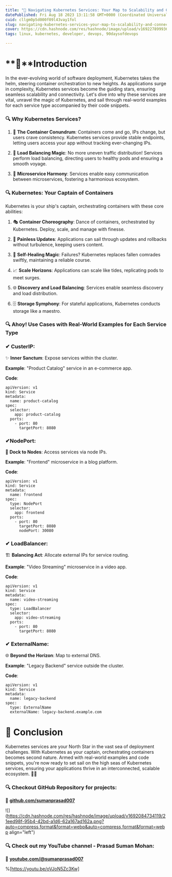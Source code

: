 ```yaml
---
title: "🚀 Navigating Kubernetes Services: Your Map to Scalability and Connectivity"
datePublished: Fri Aug 18 2023 13:11:58 GMT+0000 (Coordinated Universal Time)
cuid: cllgm0p5d000f09l43vay1fol
slug: navigating-kubernetes-services-your-map-to-scalability-and-connectivity
cover: https://cdn.hashnode.com/res/hashnode/image/upload/v1692278999361/00cda6b8-20c1-4ae5-a288-3aa51d7942a5.png
tags: linux, kubernetes, developer, devops, 90daysofdevops

---
```


# **📍**Introduction

In the ever-evolving world of software deployment, Kubernetes takes the helm, steering container orchestration to new heights. As applications surge in complexity, Kubernetes services become the guiding stars, ensuring seamless scalability and connectivity. Let's dive into why these services are vital, unravel the magic of Kubernetes, and sail through real-world examples for each service type accompanied by their code snippets.

### **🔍 Why Kubernetes Services?**

1. 🛑 **The Container Conundrum**: Containers come and go, IPs change, but users crave consistency. Kubernetes services provide stable endpoints, letting users access your app without tracking ever-changing IPs.
    
2. 🔀 **Load Balancing Magic**: No more uneven traffic distribution! Services perform load balancing, directing users to healthy pods and ensuring a smooth voyage.
    
3. 🔗 **Microservice Harmony**: Services enable easy communication between microservices, fostering a harmonious ecosystem.
    

### **🔍 Kubernetes: Your Captain of Containers**

Kubernetes is your ship's captain, orchestrating containers with these core abilities:

1. 🎭 **Container Choreography**: Dance of containers, orchestrated by Kubernetes. Deploy, scale, and manage with finesse.
    
2. 🔄 **Painless Updates**: Applications can sail through updates and rollbacks without turbulence, keeping users content.
    
3. 💪 **Self-Healing Magic**: Failures? Kubernetes replaces fallen comrades swiftly, maintaining a reliable course.
    
4. 📈 **Scale Horizons**: Applications can scale like tides, replicating pods to meet surges.
    
5. 🌐 **Discovery and Load Balancing**: Services enable seamless discovery and load distribution.
    
6. 🗄️ **Storage Symphony**: For stateful applications, Kubernetes conducts storage like a maestro.
    

### **🔍 Ahoy! Use Cases with Real-World Examples for Each Service Type**

### **✔ CusterIP**:

✨ **Inner Sanctum**: Expose services within the cluster.

**Example**: "Product Catalog" service in an e-commerce app.

**Code**:

```plaintext
apiVersion: v1
kind: Service
metadata:
  name: product-catalog
spec:
  selector:
    app: product-catalog
  ports:
    - port: 80
      targetPort: 8080
```

### **✔NodePort**:

🚪 **Dock to Nodes**: Access services via node IPs.

**Example**: "Frontend" microservice in a blog platform.

**Code**:

```plaintext
apiVersion: v1
kind: Service
metadata:
  name: frontend
spec:
  type: NodePort
  selector:
    app: frontend
  ports:
    - port: 80
      targetPort: 8080
      nodePort: 30080
```

### **✔ LoadBalancer**:

🏗️ **Balancing Act**: Allocate external IPs for service routing.

**Example**: "Video Streaming" microservice in a video app.

**Code**:

```plaintext
apiVersion: v1
kind: Service
metadata:
  name: video-streaming
spec:
  type: LoadBalancer
  selector:
    app: video-streaming
  ports:
    - port: 80
      targetPort: 8080
```

### **✔ ExternalName**:

🌐 **Beyond the Horizon**: Map to external DNS.

**Example**: "Legacy Backend" service outside the cluster.

**Code**:

```plaintext
apiVersion: v1
kind: Service
metadata:
  name: legacy-backend
spec:
  type: ExternalName
  externalName: legacy-backend.example.com
```

# **📍** Conclusion

Kubernetes services are your North Star in the vast sea of deployment challenges. With Kubernetes as your captain, orchestrating containers becomes second nature. Armed with real-world examples and code snippets, you're now ready to set sail on the high seas of Kubernetes services, ensuring your applications thrive in an interconnected, scalable ecosystem. 🚢🌟

### **🔍 Checkout GitHub Repository for projects:**

**🔗** [**github.com/sumanprasad007**](http://github.com/sumanprasad007)

![](https://cdn.hashnode.com/res/hashnode/image/upload/v1692084734119/21eed98f-95b4-42bd-a1d6-62a167ad162a.png?auto=compress,format&format=webp&auto=compress,format&format=webp align="left")

### **🔍 Check out my YouTube channel - Prasad Suman Mohan:**

🔗 [**youtube.com/@sumanprasad007**](http://youtube.com/@sumanprasad007)

%[https://youtu.be/oVJoN5Zc3Kw]